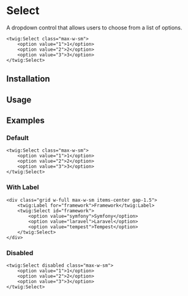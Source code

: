 # Select

A dropdown control that allows users to choose from a list of options.

```twig {"preview":true}
<twig:Select class="max-w-sm">
    <option value="1">1</option>
    <option value="2">2</option>
    <option value="3">3</option>
</twig:Select>
```

## Installation

<!-- Placeholder: Installation -->

## Usage

<!-- Placeholder: Usage -->

## Examples

### Default

```twig {"preview":true}
<twig:Select class="max-w-sm">
    <option value="1">1</option>
    <option value="2">2</option>
    <option value="3">3</option>
</twig:Select>
```

### With Label

```twig {"preview":true}
<div class="grid w-full max-w-sm items-center gap-1.5">
    <twig:Label for="framework">Framework</twig:Label>
    <twig:Select id="framework">
        <option value="symfony">Symfony</option>
        <option value="laravel">Laravel</option>
        <option value="tempest">Tempest</option>
    </twig:Select>
</div>
```

### Disabled

```twig {"preview":true}
<twig:Select disabled class="max-w-sm">
    <option value="1">1</option>
    <option value="2">2</option>
    <option value="3">3</option>
</twig:Select>
```
